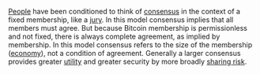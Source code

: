 [People](Glossary#person) have been conditioned to think of [consensus](Glossary#consensus) in the context of a fixed membership, like a [jury](https://en.m.wikipedia.org/wiki/Hung_jury). In this model consensus implies that all members must agree. But because Bitcoin membership is permissionless and not fixed, there is always complete agreement, as implied by membership. In this model consensus refers to the size of the membership ([economy](Glossary#economy)), not a condition of agreement. Generally a larger consensus provides greater [utility](Glossary#utility) and greater security by more broadly [sharing risk](Risk-Sharing-Principle).